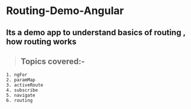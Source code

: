 # Routing-Demo-Angular
## Its a demo app to understand basics of routing , how routing works

> ## Topics covered:-
 ```
 1. ngFor
 2. paramMap
 3. activeRoute
 4. subscribe
 5. navigate
 6. routing
 
```
